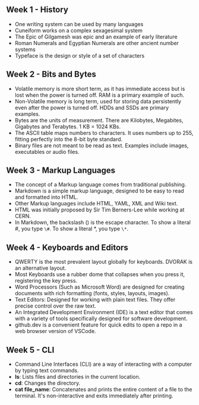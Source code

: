 ## Week 1 - History
- One writing system can be used by many languages
- Cuneiform works on a complex sexagesimal system
- The Epic of Gilgamesh was epic and an example of early literature
- Roman Numerals and Egyptian Numerals are other ancient number systems
- Typeface is the design or style of a set of characters
## Week 2 - Bits and Bytes
- Volatile memory is more short term, as it has immediate access but is lost when the power is turned off. RAM is a primary example of such.
- Non-Volatile memory is long term, used for storing data persistently even after the power is turned off. HDDs and SSDs are primary examples.
- Bytes are the units of measurement. There are Kilobytes, Megabites, Gigabytes and Terabytes. 1 KB = 1024 KBs.
- The ASCII table maps numbers to characters. It uses numbers up to 255, fitting perfectly into the 8-bit byte standard.
- Binary files are not meant to be read as text. Examples include images, executables or audio files.
## Week 3 - Markup Languages
- The concept of a Markup language comes from traditional publishing.
- Markdown is a simple markup language, designed to be easy to read and formatted into HTML.
- Other Markup languages include HTML, YAML, XML and Wiki text.
- HTML was initially proposed by Sir Tim Berners-Lee while working at CERN.
- In Markdown, the backslash (\) is the escape character. To show a literal #, you type `\#`. To show a literal *, you type `\*`.
## Week 4 - Keyboards and Editors
- QWERTY is the most prevalent layout globally for keyboards. DVORAK is an alternative layout.
- Most Keyboards use a rubber dome that collapses when you press it, registering the key press.
- Word Processors (Such as Microsoft Word) are designed for creating documents with rich formatting (fonts, styles, layouts, images).
- Text Editors: Designed for working with plain text files. They offer precise control over the raw text.
- An Integrated Development Environment (IDE) is a text editor that comes with a variety of tools specifically designed for software development.
- github.dev is a convenient feature for quick edits to open a repo in a web browser version of VSCode.
## Week 5 - CLI
- Command Line Interfaces (CLI) are a way of interacting with a computer by typing text commands.
- **ls**: Lists files and directories in the current location.
- **cd**: Changes the directory.
- **cat file_name**: Concatenates and prints the entire content of a file to the terminal. It's non-interactive and exits immediately after printing.
